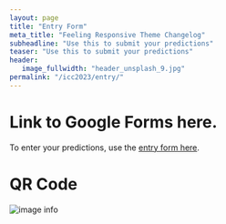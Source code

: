 ```yaml
---
layout: page
title: "Entry Form"
meta_title: "Feeling Responsive Theme Changelog"
subheadline: "Use this to submit your predictions"
teaser: "Use this to submit your predictions"
header:
   image_fullwidth: "header_unsplash_9.jpg"
permalink: "/icc2023/entry/"
---
```


# Link to Google Forms here.
To enter your predictions, use the [entry form here](https://bit.ly/2023-icc-prediction-contest).

# QR Code

![image info](../../img/QR.png)
